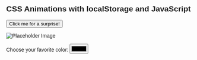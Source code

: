 <!DOCTYPE html>
<html lang="en">
<head>
<meta charset="UTF-8" />
<meta name="viewport" content="width=device-width, initial-scale=1.0" />
<title>CSS Animation with localStorage and JS</title>
<style>
  /* Basic styles */
  body {
    font-family: Arial, sans-serif;
    padding: 20px;
  }

  /* Style for the button */
  button {
    padding: 10px 20px;
    font-size: 16px;
    cursor: pointer;
    margin: 10px 0;
  }

  /* Style for the image */
  img {
    width: 200px;
    height: auto;
    display: block;
    margin-top: 20px;
    cursor: pointer;
  }

  /* Define a CSS animation for the button (e.g., pulse) */
  @keyframes pulse {
    0% { transform: scale(1); background-color: #4CAF50; color: white; }
    50% { transform: scale(1.2); background-color: #45a049; color: white; }
    100% { transform: scale(1); background-color: #4CAF50; color: white; }
  }

  /* Class to trigger the pulse animation */
  .animate-pulse {
    animation: pulse 0.5s;
  }

  /* Define a CSS animation for the image (e.g., shake) */
  @keyframes shake {
    0% { transform: translate(0, 0); }
    20% { transform: translate(-10px, 0); }
    40% { transform: translate(10px, 0); }
    60% { transform: translate(-10px, 0); }
    80% { transform: translate(10px, 0); }
    100% { transform: translate(0, 0); }
  }

  /* Class to trigger the shake animation */
  .animate-shake {
    animation: shake 0.5s;
  }
</style>
</head>
<body>

<h2>CSS Animations with localStorage and JavaScript</h2>

<!-- Button to trigger animation -->
<button id="myButton">Click me for a surprise!</button>

<!-- Image to animate -->
<img id="myImage" src="C:\Users\caiphus Laka\Downloads\pexels-ahmetyuksek-31444048.jpg" alt="Placeholder Image" />

<!-- Input to store user preference -->
<label for="favoriteColor">Choose your favorite color:</label>
<input type="color" id="favoriteColor" />

<script>
  // Function to store user preference in localStorage
  function savePreference(key, value) {
    localStorage.setItem(key, value);
  }

  // Function to retrieve user preference from localStorage
  function getPreference(key) {
    return localStorage.getItem(key);
  }

  // Apply stored preferences on page load
  document.addEventListener("DOMContentLoaded", () => {
    const colorInput = document.getElementById("favoriteColor");
    const savedColor = getPreference("favoriteColor");
    if (savedColor) {
      colorInput.value = savedColor;
      document.body.style.backgroundColor = savedColor; // Example: change background
    }

    // Listen for color change to save preference
    colorInput.addEventListener("change", () => {
      savePreference("favoriteColor", colorInput.value);
      // Optionally, apply the color
      document.body.style.backgroundColor = colorInput.value;
    });
  });

  // Trigger animations on button click
  document.getElementById("myButton").addEventListener("click", () => {
    const btn = document.getElementById("myButton");
    // Remove class if already present to restart animation
    btn.classList.remove("animate-pulse");
    // Trigger reflow to restart animation
    void btn.offsetWidth;
    // Add class to start animation
    btn.classList.add("animate-pulse");
  });

  // Trigger animation on image click
  document.getElementById("myImage").addEventListener("click", () => {
    const img = document.getElementById("myImage");
    img.classList.remove("animate-shake");
    void img.offsetWidth;
    img.classList.add("animate-shake");
  });
</script>

</body>
</html>

